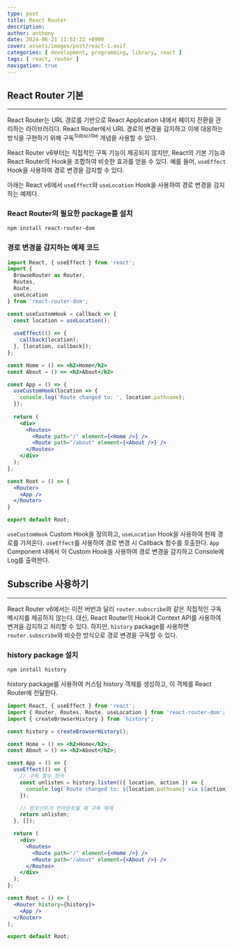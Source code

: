 ```yaml
---
type: post
title: React Router
description:
author: anthony
date: 2024-06-21 11:52:22 +0900
cover: assets/images/post/react-1.avif
categories: [ development, programming, library, react ]
tags: [ react, router ]
navigation: true
---
```


## React Router 기본

____

React Router는 URL 경로를 기반으로 React Application 내에서 페이지 전환을 관리하는 라이브러리다. React Router에서 URL 경로의 변경을 감지하고
이에 대응하는 방식을 구현하기 위해 구독<sup>Subscribe</sup> 개념을 사용할 수 있다.

React Router v6부터는 직접적인 구독 기능이 제공되지 않지만, React의 기본 기능과 React Router의 Hook을 조합하여 비슷한 효과를 얻을 수 있다.
예를 들어, `useEffect` Hook을 사용하여 경로 변경을 감지할 수 있다.

아래는 React v6에서 `useEffect`와 `useLocation` Hook을 사용하여 경로 변경을 감지하는 예제다.

### React Router의 필요한 package를 설치

```bash
npm install react-router-dom
```

### 경로 변경을 감지하는 예제 코드

```jsx
import React, { useEffect } from 'react';
import {
  BrowseRouter as Router,
  Routes,
  Route,
  useLocation
} from 'react-router-dom';

const useCustomHook = callback => {
  const location = useLocation();
  
  useEffect(() => {
    callback(location);
  }, [location, callback]);
};

const Home = () => <h2>Home</h2>
const About = () => <h2>About</h2>

const App = () => {
  useCustomHook(location => {
    console.log('Route changed to: ', location.pathname);
  });
  
  return (
    <div>
      <Routes>
        <Route path="/" element={<Home />} />
        <Route path="/about" element={<About />} />
      </Routes>    
    </div>
  );
};

const Root = () => {
  <Router>
    <App />
  </Router>
}

export default Root;
```

`useCustomHook` Custom Hook을 정의하고, `useLocation` Hook을 사용하여 현재 경로를 가져온다. `useEffect`를 사용하여 경로 변경 시 Callback 함수를
호출한다. `App` Component 내에서 이 Custom Hook을 사용하여 경로 변경을 감지하고 Console에 Log를 출력한다.

## Subscribe 사용하기

____

React Router v6에서는 이전 버번과 달리 `router.subscribe`와 같은 직접적인 구독 메시지를 제공하지 않는다. 대신, React Router의 Hook과
Context API를 사용하여 변겨을 감지하고 처리할 수 있다. 하지만, `history` package를 사용하면 `router.subscribe`와 비슷한 방식으로 경로 변경을 
구독할 수 있다.

### history package 설치

```bash
npm install history
```

history package를 사용하여 커스텀 history 객체를 생성하고, 이 객체를 React Router에 전달한다.

```jsx
import React, { useEffect } from 'react';
import { Router, Routes, Route, useLocation } from 'react-router-dom';
import { createBrowserHistory } from 'history';

const history = createBrowserHistory();

const Home = () => <h2>Home</h2>;
const About = () => <h2>About</h2>;

const App = () => {
  useEffect(() => {
    // 구독 함수 정의
    const unlisten = history.listen(({ location, action }) => {
      console.log(`Route changed to: ${location.pathname} via ${action}`);
    });

    // 컴포넌트가 언마운트될 때 구독 해제
    return unlisten;
  }, []);

  return (
    <div>
      <Routes>
        <Route path="/" element={<Home />} />
        <Route path="/about" element={<About />} />
      </Routes>
    </div>
  );
};

const Root = () => (
  <Router history={history}>
    <App />
  </Router>
);

export default Root;

```
